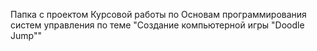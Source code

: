Папка с проектом Курсовой работы по Основам программирования систем управления по теме "Создание компьютерной игры "Doodle Jump""
